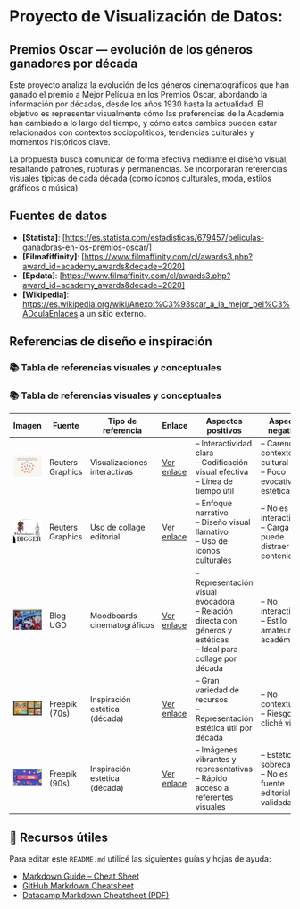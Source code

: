 # Proyecto de Visualización de Datos:

## Premios Oscar — evolución de los géneros ganadores por década

Este proyecto analiza la evolución de los géneros cinematográficos que han ganado el premio a Mejor Película en los Premios Oscar, abordando la información por décadas, desde los años 1930 hasta la actualidad.
El objetivo es representar visualmente cómo las preferencias de la Academia han cambiado a lo largo del tiempo, y cómo estos cambios pueden estar relacionados con contextos sociopolíticos, tendencias culturales y momentos históricos clave.

La propuesta busca comunicar de forma efectiva mediante el diseño visual, resaltando patrones, rupturas y permanencias. Se incorporarán referencias visuales típicas de cada década (como íconos culturales, moda, estilos gráficos o música)

## Fuentes de datos

- **[Statista]**: [https://es.statista.com/estadisticas/679457/peliculas-ganadoras-en-los-premios-oscar/]
- **[Filmafiffinity]**: [https://www.filmaffinity.com/cl/awards3.php?award_id=academy_awards&decade=2020]
- **[Epdata]**: [https://www.filmaffinity.com/cl/awards3.php?award_id=academy_awards&decade=2020]
- **[Wikipedia]**: https://es.wikipedia.org/wiki/Anexo:%C3%93scar_a_la_mejor_pel%C3%ADculaEnlaces a un sitio externo.

## Referencias de diseño e inspiración
### 📚 Tabla de referencias visuales y conceptuales
### 📚 Tabla de referencias visuales y conceptuales
| Imagen | Fuente | Tipo de referencia | Enlace | Aspectos positivos | Aspectos negativos |
|--------|--------|---------------------|--------|---------------------|---------------------|
| ![Reuters Visual](reuters.jpeg) | Reuters Graphics | Visualizaciones interactivas | [Ver enlace](https://reuters.com) | – Interactividad clara <br> – Codificación visual efectiva <br> – Línea de tiempo útil | – Carencia de contexto cultural <br> – Poco evocativa estéticamente |
| ![Reuters Collage](reuters2.jpeg) | Reuters Graphics | Uso de collage editorial | [Ver enlace](https://reuters.com) | – Enfoque narrativo <br> – Diseño visual llamativo <br> – Uso de íconos culturales | – No es interactivo <br> – Carga visual puede distraer del contenido |
| ![Blog UGD](blogug2.jpg) | Blog UGD | Moodboards cinematográficos | [Ver enlace](https://blogugd.blogspot.com/2023/03/exposicion-moodboards-cinematograficos.html) | – Representación visual evocadora <br> – Relación directa con géneros y estéticas <br> – Ideal para collage por década | – No interactivo <br> – Estilo amateur o académico |
| ![Freepik 70s](freepik2.jpg) | Freepik (70s) | Inspiración estética (década) | [Ver enlace](https://www.freepik.com) | – Gran variedad de recursos <br> – Representación estética útil por década | – No contextualiza <br> – Riesgo de cliché visual |
| ![Freepik 90s](freepik.jpg) | Freepik (90s) | Inspiración estética (década) | [Ver enlace](https://www.freepik.com) | – Imágenes vibrantes y representativas <br> – Rápido acceso a referentes visuales | – Estética sobrecargada <br> – No es una fuente editorial validada |






## 📌 Recursos útiles

Para editar este `README.md` utilicé las siguientes guías y hojas de ayuda:

- [Markdown Guide – Cheat Sheet](https://www.markdownguide.org/cheat-sheet/)
- [GitHub Markdown Cheatsheet](https://github.com/adam-p/markdown-here/wiki/Markdown-Cheatsheet)
- [Datacamp Markdown Cheatsheet (PDF)](https://www.datacamp.com/cheat-sheet/markdown-cheat-sheet-23)



